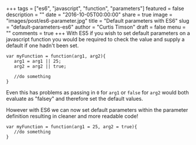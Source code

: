 +++
tags = ["es6", "javascript", "function", "parameters"]
featured = false
description = ""
date = "2016-10-05T00:00:00"
share = true
image = "images/post/es6-parameter.jpg"
title = "Default parameters with ES6"
slug = "default-parameters-es6"
author = "Curtis Timson"
draft = false
menu = ""
comments = true
+++
With ES5 if you wish to set default parameters on a javascript function you would be required to check the value and supply a default if one hadn't been set.

    var myFunction = function(arg1, arg2){
       arg1 = arg1 || 25;
       arg2 = arg2 || true;

       //do something
    }

Even this has problems as passing in `0` for `arg1` or `false` for `arg2` would both evaluate as "falsey" and therefore set the default values.

However with ES6 we can now set default parameters within the parameter definition resulting in cleaner and more readable code!

    var myFunction = function(arg1 = 25, arg2 = true){   
       //do something
    }
